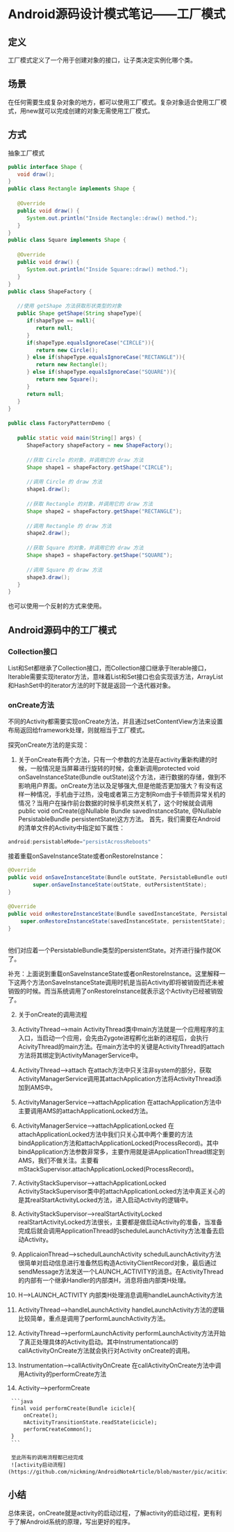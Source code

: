 # Android源码设计模式笔记——工厂模式

## 定义

工厂模式定义了一个用于创建对象的接口，让子类决定实例化哪个类。

## 场景

在任何需要生成复杂对象的地方，都可以使用工厂模式。复杂对象适合使用工厂模式，用new就可以完成创建的对象无需使用工厂模式。

## 方式

抽象工厂模式

```java
public interface Shape {
   void draw();
}
public class Rectangle implements Shape {

   @Override
   public void draw() {
      System.out.println("Inside Rectangle::draw() method.");
   }
}
public class Square implements Shape {

   @Override
   public void draw() {
      System.out.println("Inside Square::draw() method.");
   }
}
public class ShapeFactory {
	
   //使用 getShape 方法获取形状类型的对象
   public Shape getShape(String shapeType){
      if(shapeType == null){
         return null;
      }		
      if(shapeType.equalsIgnoreCase("CIRCLE")){
         return new Circle();
      } else if(shapeType.equalsIgnoreCase("RECTANGLE")){
         return new Rectangle();
      } else if(shapeType.equalsIgnoreCase("SQUARE")){
         return new Square();
      }
      return null;
   }
}

public class FactoryPatternDemo {

   public static void main(String[] args) {
      ShapeFactory shapeFactory = new ShapeFactory();

      //获取 Circle 的对象，并调用它的 draw 方法
      Shape shape1 = shapeFactory.getShape("CIRCLE");

      //调用 Circle 的 draw 方法
      shape1.draw();

      //获取 Rectangle 的对象，并调用它的 draw 方法
      Shape shape2 = shapeFactory.getShape("RECTANGLE");

      //调用 Rectangle 的 draw 方法
      shape2.draw();

      //获取 Square 的对象，并调用它的 draw 方法
      Shape shape3 = shapeFactory.getShape("SQUARE");

      //调用 Square 的 draw 方法
      shape3.draw();
   }
}
```

也可以使用一个反射的方式来使用。

## Android源码中的工厂模式

### Collection接口

List和Set都继承了Collection接口，而Collection接口继承于Iterable接口，Iterable需要实现iterator方法，意味着List和Set接口也会实现该方法，ArrayList和HashSet中的iterator方法的时下就是返回一个迭代器对象。

### onCreate方法

不同的Activity都需要实现onCreate方法，并且通过setContentView方法来设置布局返回给framework处理，则就相当于工厂模式。

探究onCreate方法的是实现：
1. 关于onCreate有两个方法，只有一个参数的方法是在activity重新构建的时候，一般情况是当屏幕进行旋转的时候，会重新调用protected void onSaveInstanceState(Bundle outState)这个方法，进行数据的存储，做到不影响用户界面。onCreate方法以及足够强大,但是他能否更加强大？有没有这样一种情况，手机由于过热，没电或者第三方定制Rom由于卡顿而异常关机的情况？当用户在操作前台数据的时候手机突然关机了，这个时候就会调用public void onCreate(@Nullable Bundle savedInstanceState, @Nullable PersistableBundle persistentState)这方方法。
  首先，我们需要在Android 的清单文件的Activity中指定如下属性：

```java
android:persistableMode="persistAcrossReboots"
```
接着重载onSaveInstanceState或者onRestoreInstance：

```java
@Override
public void onSaveInstanceState(Bundle outState, PersistableBundle outPersistentState) {
        super.onSaveInstanceState(outState, outPersistentState);
}

@Override
public void onRestoreInstanceState(Bundle savedInstanceState, PersistableBundle persistentState) {
    super.onRestoreInstanceState(savedInstanceState, persistentState);
}
 
```
他们对应着一个PersistableBundle类型的persistentState。对齐进行操作就OK了。

补充：上面说到重载onSaveInstanceState或者onRestoreInstance。这里解释一下这两个方法onSaveInstanceState调用时机是当前Activity即将被销毁而还未被销毁的时候。而当系统调用了onRestoreInstance就表示这个Activity已经被销毁了。

2. 关于onCreate的调用流程

  1. ActivityThread–>main 
    ActivityThread类中main方法就是一个应用程序的主入口，当启动一个应用，会先由Zygote进程孵化出新的进程后，会执行AcivityThread的main方法。在main方法中的关键是ActivityThread的attach方法将其绑定到ActivityManagerService中。

  2. ActivityThread–>attach 
    在attach方法中只关注非system的部分，获取ActivityManagerService调用其attachApplication方法将ActivityThread添加到AMS中。

  3. ActivityManagerService–>attachApplication 
    在attachApplication方法中主要调用AMS的attachApplicationLocked方法。

  4. ActivityManagerService–>attachApplicationLocked 
    在attachApplicationLocked方法中我们只关心其中两个重要的方法bindApplication方法和attachApplicationLocked(ProcessRecord)。其中bindApplication方法参数非常多，主要作用就是讲ApplicationThread绑定到AMS，我们不做关注。主要看mStackSupervisor.attachApplicationLocked(ProcessRecord)。

  5. ActivityStackSupervisor–>attachApplicationLocked 
    ActivityStackSupervisor类中的attachApplicationLocked方法中真正关心的是其realStartActivityLocked方法，进入启动Activity的逻辑中。

  6. ActivityStackSupervisor–>realStartActivityLocked 
    realStartActivityLocked方法很长，主要都是做启动Activity的准备，当准备完成后就会调用ApplicationThread的scheduleLaunchActivity方法准备去启动Activity。

  7. ApplicaionThread–>schedulLaunchActivity 
    schedulLaunchActivity方法很简单对启动信息进行准备然后构造ActivityClientRecord对象，最后通过sendMessage方法发送一个LAUNCH_ACTIVITY的消息。在ActivityThread的内部有一个继承Handler的内部类H，消息将由内部类H处理。

  8. H–>LAUNCH_ACTIVITY 
    内部类H处理消息调用handleLaunchActivity方法

  9. ActivityThread–>handleLaunchActivity 
    handleLaunchActivity方法的逻辑比较简单，重点是调用了performLaunchActivity方法。

  10. ActivityThread–>performLaunchActivity 
    performLaunchActivity方法开始了真正处理具体的Activity启动。其中Instrumentationcal的callActivityOnCreate方法就会执行对Activity onCreate的调用。

  11. Instrumentation–>callActivityOnCreate 
     在callActivityOnCreate方法中调用Activity的performCreate方法

  12. Activity–>performCreate

     ```java
     final void performCreate(Bundle icicle){
         onCreate();
         mActivityTransitionState.readState(icicle);
         performCreateCommon();
     }
     ```

     至此所有的调用流程都已经完成
     ![activity启动流程](https://github.com/nickming/AndroidNoteArticle/blob/master/pic/acitivity.jpg)
     
  ## 小结
  总体来说，onCreate就是activity的启动过程，了解activity的启动过程，更有利于了解Android系统的原理，写出更好的程序。





















